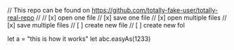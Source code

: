 // This repo can be found on https://github.com/totally-fake-user/totally-real-repo
//
// [x] open one file
// [x] save one file
// [x] open multiple files
// [x] save multiple files
// [ ] create new file
// [ ] create new fol

let a = "this is how it works"
let abc.easyAs(1233)